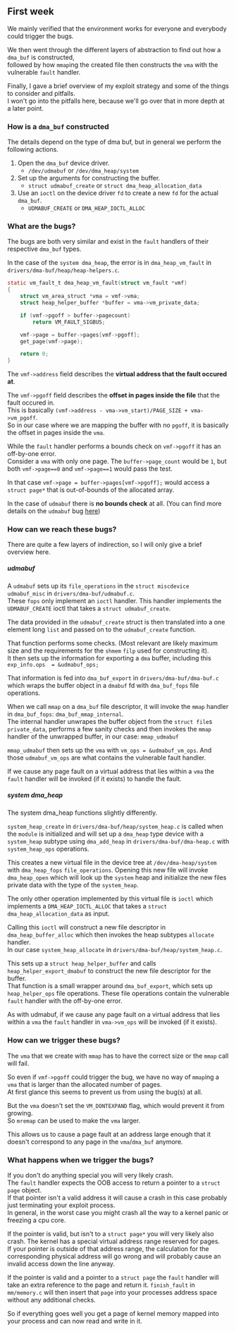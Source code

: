 ## First week
We mainly verified that the environment works for everyone and everybody could trigger the bugs.

We then went through the different layers of abstraction to find out how a `dma_buf` is constructed,  
followed by how `mmap`ing the created file then constructs the `vma` with the vulnerable `fault` handler.

Finally, I gave a brief overview of my exploit strategy and some of the things to consider and pitfalls.  
I won't go into the pitfalls here, because we'll go over that in more depth at a later point.

### How is a `dma_buf` constructed
The details depend on the type of dma buf, but in general we perform the following actions.

1. Open the `dma_buf` device driver. 
    * `/dev/udmabuf` or `/dev/dma_heap/system`
2. Set up the arguments for constructing the buffer. 
    * `struct udmabuf_create` or `struct dma_heap_allocation_data`
3. Use an `ioctl` on the device driver `fd` to create a new `fd` for the actual `dma_buf`.
    * `UDMABUF_CREATE` or `DMA_HEAP_IOCTL_ALLOC`

### What are the bugs?
The bugs are both very similar and exist in the `fault` handlers of their respective `dma_buf` types.  

In the case of the `system dma_heap`, the error is in `dma_heap_vm_fault` in `drivers/dma-buf/heap/heap-helpers.c`.

```c
static vm_fault_t dma_heap_vm_fault(struct vm_fault *vmf)
{
	struct vm_area_struct *vma = vmf->vma;
	struct heap_helper_buffer *buffer = vma->vm_private_data;

	if (vmf->pgoff > buffer->pagecount)
		return VM_FAULT_SIGBUS;

	vmf->page = buffer->pages[vmf->pgoff];
	get_page(vmf->page);

	return 0;
}
```

The `vmf->address` field describes the **virtual address that the fault occured at**.

The `vmf->pgoff` field describes the **offset in pages inside the file** that the fault occured in.  
This is basically `(vmf->address - vma->vm_start)/PAGE_SIZE + vma->vm_pgoff`.  
So in our case where we are mapping the buffer with no `pgoff`, it is basically the offset in pages inside the `vma`.

While the `fault` handler performs a bounds check on `vmf->pgoff` it has an off-by-one error.  
Consider a `vma` with only one page. The `buffer->page_count` would be `1`, but both `vmf->page==0` and `vmf->page==1` would pass the test.

In that case `vmf->page = buffer->pages[vmf->pgoff];` would access a `struct page*` that is out-of-bounds of the allocated array.

In the case of `udmabuf` there is **no bounds check** at all.
(You can find more details on the `udmabuf` bug [here](https://labs.bluefrostsecurity.de/blog/cve-2023-2008.html))


### How can we reach these bugs?
There are quite a few layers of indirection, so I will only give a brief overview here.

##### udmabuf
A `udmabuf` sets up its `file_operations` in the `struct miscdevice udmabuf_misc` in `drivers/dma-buf/udmabuf.c`.  
These `fops` only implement an `ioctl` handler. This handler implements the `UDMABUF_CREATE` ioctl that takes a `struct udmabuf_create`.

The data provided in the `udmabuf_create` struct is then translated into a one element long `list` and passed on to the `udmabuf_create` function.

That function performs some checks. (Most relevant are likely maximum size and the requirements for the `shmem` `filp` used for constructing it).  
It then sets up the information for exporting a `dma` buffer, including this `exp_info.ops  = &udmabuf_ops;`

That information is fed into `dma_buf_export` in `drivers/dma-buf/dma-buf.c` which wraps the buffer object in a `dmabuf` fd with `dma_buf_fops` file operations.

When we call `mmap` on a `dma_buf` file descriptor, it will invoke the `mmap` handler in `dma_buf_fops`: `dma_buf_mmap_internal`.  
The internal handler unwrapes the buffer object from the `struct file`s `private_data`, performs a few sanity checks and then invokes the `mmap` handler of the unwrapped buffer, in our case: `mmap_udmabuf`

`mmap_udmabuf` then sets up the `vma` with `vm_ops = &udmabuf_vm_ops`. And those `udmabuf_vm_ops` are what contains the vulnerable fault handler.

If we cause any page fault on a virtual address that lies within a `vma` the `fault` handler will be invoked (if it exists) to handle the fault.


##### system dma_heap
The system dma_heap functions slightly differently.  

`system_heap_create` in `drivers/dma-buf/heap/system_heap.c` is called when the `module` is initialized and will set up a `dma_heap` type device with a `system_heap` subtype using `dma_add_heap` in `drivers/dma-buf/dma-heap.c` with `system_heap_ops` operations.  

This creates a new virtual file in the device tree at `/dev/dma-heap/system` with `dma_heap_fops` `file_operations`.
Opening this new file will invoke `dma_heap_open` which will look up the `system` heap and initialize the new files private data with the type of the `system_heap`.

The only other operation implemented by this virtual file is `ioctl` which implements a `DMA_HEAP_IOCTL_ALLOC` that takes a `struct dma_heap_allocation_data` as input.

Calling this `ioctl` will construct a new file descriptor in `dma_heap_buffer_alloc` which then invokes the heap subtypes `allocate` handler.  
In our case `system_heap_allocate` in `drivers/dma-buf/heap/system_heap.c`.

This sets up a `struct heap_helper_buffer` and calls `heap_helper_export_dmabuf` to construct the new file descriptor for the buffer.  
That function is a small wrapper around `dma_buf_export`, which sets up `heap_helper_ops` file operations. These file operations contain the vulnerable `fault` handler with the off-by-one error.

As with udmabuf, if we cause any page fault on a virtual address that lies within a `vma` the `fault` handler in `vma->vm_ops` will be invoked (if it exists).


### How can we trigger these bugs?
The `vma` that we create with `mmap` has to have the correct size or the `mmap` call will fail.  

So even if `vmf->pgoff` could trigger the bug, we have no way of `mmap`ing a `vma` that is larger than the allocated number of pages.  
At first glance this seems to prevent us from using the bug(s) at all.

But the `vma` doesn't set the `VM_DONTEXPAND` flag, which would prevent it from growing.  
So `mremap` can be used to make the `vma` larger.

This allows us to cause a page fault at an address large enough that it doesn't correspond to any page in the `vma`/`dma_buf` anymore.

### What happens when we trigger the bugs?
If you don't do anything special you will very likely crash.  
The `fault` handler expects the OOB access to return a pointer to a `struct page` object.  
If that pointer isn't a valid address it will cause a crash in this case probably just terminating your exploit process.  
In general, in the worst case you might crash all the way to a kernel panic or freezing a cpu core.

If the pointer is valid, but isn't to a `struct page*` you will very likely also crash. The kernel has a special virtual address range reserved for pages.  
If your pointer is outside of that address range, the calculation for the corresponding physical address will go wrong and will probably cause an invalid access down the line anyway.

If the pointer is valid and a pointer to a `struct page` the `fault` handler will take an extra reference to the page and return it. `finish_fault` in `mm/memory.c` will then insert that `page` into your processes address space without any additional checks.

So if everything goes well you get a page of kernel memory mapped into your process and can now read and write in it.